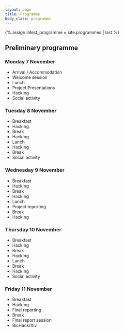 ```yaml
---
layout: page
title: Programme
body_class: programme
---
```

{% assign latest_programme = site.programmes | last %}
<h2>Preliminary programme</h2>
<div>
    <div id="programme">
        <div class="row">
            <div class="col-md-12 day">
                <h3>Monday 7 November</h3>
                <ul>
                  <li>Arrival  / Accommodation</li>
                  <li>Welcome session</li>
                  <li>Lunch </li>
                  <li>Project Presentations</li>
                  <li>Hacking</li>
                  <li>Social activity</li>
                </ul>
            </div>
            <div class="col-md-12 day">
                <h3>Tuesday 8 November</h3>
                <ul>
                  <li>Breakfast</li>
                  <li>Hacking</li>
                  <li>Break</li>
                  <li>Hacking</li>
                  <li>Lunch</li>
                  <li>Hacking</li>
                  <li>Break</li>
                  <li>Social activity</li>
                </ul>
            </div>
            <div class="col-md-12 day">
                <h3>Wednesday 9 November</h3>
                <ul>
                  <li>Breakfast</li>
                  <li>Hacking</li>
                  <li>Break</li>
                  <li>Hacking</li>
                  <li>Lunch</li>
                  <li>Project reporting</li>
                  <li>Break</li>
                  <li>Hacking</li>
                </ul>
            </div>
            <div class="col-md-12 day">
                <h3>Thursday 10 November</h3>
                <ul>
                  <li>Breakfast</li>
                  <li>Hacking</li>
                  <li>Break</li>
                  <li>Hacking</li>
                  <li>Lunch</li>
                  <li>Break</li>
                  <li>Hacking</li>
                  <li>Social activity</li>
                </ul>
            </div>
            <div class="col-md-12 day">
                <h3>Friday 11 November</h3>
                <ul>
                  <li>Breakfast</li>
                  <li>Hacking</li>
                  <li>Final reporting</li>
                  <li>Break</li>
                  <li>Final report session</li>
                  <li>BioHackrXiv</li>
                </ul>
            </div> 
 <!--  <div class="col-md-6 day">
<h3>Monday 8 November</h3>
                <table>
                    <tbody>
                        <tr class="schedule-break-row">
                            <td class="time">09:00 - 12:30</td>
                            <td class="event">Arrival / Accommodation</td>
                        </tr>
                        <tr class="schedule-break-row">
                            <td class="time">12:30 - 13:30</td>
                            <td class="event">Lunch</td>
                        </tr>
                        <tr>
                            <td class="time">13:30 - 14:00</td>
                            <td class="event">Keynotes</td>
                        </tr>
                        <tr>
                            <td class="time">14:00 - 15:00</td>
                            <td class="event">Project presentations (3 mins each)</td>
                        </tr>
                        <tr class="schedule-break-row">
                            <td class="time">15:00 - 15:15</td>
                            <td class="event">Break</td>
                        </tr>
                        <tr>
                            <td class="time">15:15 - 16:15</td>
                            <td class="event">Project presentations</td>
                        </tr>
                        <tr class="schedule-break-row">
                            <td class="time">16:15 - 16:30</td>
                            <td class="event">Break</td>
                        </tr>
                        <tr>
                            <td class="time">16:30 - 18:00</td>
                            <td class="event">Hacking</td>
                        </tr>
                        <tr>
                            <td class="time">18:00 - 19:00</td>
                            <td class="event">Welcome drinks reception (wine tasting)</td>
                        </tr>
                        <tr>
                            <td class="time">19:00 - 20:00</td>
                            <td class="event">Dinner</td>
                        </tr>
                        <tr>
                            <td class="time">20:00 - 22:00</td>
                            <td class="event">Social activity</td>
                        </tr>
                    </tbody>
                </table>
            </div>
            <div class="col-md-6 day">
                <h3>Tuesday 9 November</h3>
                <table>
                    <tbody>
                        <tr>
                            <td class="time" style="color: #a50044;">8:00 - 9:00</td>
                            <td class="event" style="color: #a50044;">Breakfast</td>
                            <td class="event">Australia Biocommons/Japanese engagement</td>
                        </tr>
                        <tr>
                            <td class="time">9:00 - 10:30</td>
                            <td class="event">Hacking</td>
                            <td class="event">Australia Biocommons/Japanese engagement</td>
                        </tr>
                        <tr class="schedule-break-row">
                            <td class="time">10:30 - 11:00</td>
                            <td class="event" colspan="2">Break</td>
                        </tr>
                        <tr>
                            <td class="time">11:00 - 12:30</td>
                            <td class="event" colspan="2">Hacking</td>
                        </tr>
                        <tr class="schedule-break-row">
                            <td class="time">12:30 - 13:30</td>
                            <td class="event" colspan="2">Lunch</td>
                        </tr>
                        <tr>
                            <td class="time">13:30 - 15:30</td>
                            <td class="event" colspan="2">Hacking</td>
                        </tr>
                        <tr class="schedule-break-row">
                            <td class="time">15:30 - 16:00</td>
                            <td class="event" colspan="2">Break</td>
                        </tr>
                        <tr>
                            <td class="time">16:00 - 18:00</td>
                            <td class="event" colspan="2">Hacking</td>
                        </tr>
                        <tr>
                            <td class="time">19:00 - 20:00</td>
                            <td class="event" colspan="2">Dinner</td>
                        </tr>
                        <tr>
                            <td class="time">20:00 - 22:00</td>
                            <td class="events" colspan="2">Social activity</td>
                        </tr>
                    </tbody>
                </table>
            </div>
            <div class="col-md-6 day">
                <h3>Wednesday 10 November</h3>
                <table>
                    <tbody>
                        <tr class="schedule-break-row">
                            <td class="time">8:00 - 9:00</td>
                            <td class="event">Breakfast</td>
                        </tr>
                        <tr>
                            <td class="time">9:00 - 10:30</td>
                            <td class="event">Hacking</td>
                        </tr>
                        <tr class="schedule-break-row">
                            <td class="time">10:30 - 11:00</td>
                            <td class="event">Break</td>
                        </tr>
                        <tr>
                            <td class="time">11:00 - 12:30</td>
                            <td class="event">Hacking</td>
                        </tr>
                        <tr class="schedule-break-row">
                            <td class="time">12:30 - 13:30</td>
                            <td class="event">Lunch</td>
                        </tr>
                        <tr>
                            <td class="time">13:30 - 15:30</td>
                            <td class="event">Mid-way reporting from projects </td>
                        </tr>
                        <tr class="schedule-break-row">
                            <td class="time">15:30 - 16:00</td>
                            <td class="event">Break</td>
                        </tr>
                        <tr>
                            <td class="time">16:00 - 18:00</td>
                            <td class="event">Hacking</td>
                        </tr>
                        <tr>
                            <td class="time">19:00 - 20:00</td>
                            <td class="event">Dinner</td>
                        </tr>
                        <tr>
                            <td class="time">20:00 - 22:00</td>
                            <td class="event">Social activity</td>
                        </tr>
                    </tbody>
                </table>
            </div>
            <div class="col-md-6 day">
                <h3>Thursday 11 November</h3>
                <table>
                    <tbody>
                        <tr>
                            <td class="time" style="color: #a50044;">8:00 - 9:00</td>
                            <td class="event" style="color: #a50044;">Breakfast</td>
                            <td class="event">Australia Biocommons/Japanese engagement</td>
                        </tr>
                        <tr>
                            <td class="time">9:00 - 10:30</td>
                            <td class="event">Hacking</td>
                            <td class="event">Australia Biocommons/Japanese engagement</td>
                        </tr>
                        <tr class="schedule-break-row">
                            <td class="time">10:30 - 11:00</td>
                            <td class="event" colspan="2">Break</td>
                        </tr>
                        <tr>
                            <td class="time">11:00 - 12:30</td>
                            <td class="event" colspan="2">Hacking</td>
                        </tr>
                        <tr class="schedule-break-row">
                            <td class="time">12:30 - 13:30</td>
                            <td class="event" colspan="2">Lunch</td>
                        </tr>
                        <tr>
                            <td class="time">13:30 - 15:30</td>
                            <td class="event" colspan="2">Hacking</td>
                        </tr>
                        <tr class="schedule-break-row">
                            <td class="time">15:30 - 16:00</td>
                            <td class="event" colspan="2">Break</td>
                        </tr>
                        <tr>
                            <td class="time">16:00 - 18:00</td>
                            <td class="event" colspan="2">Hacking</td>
                        </tr>
                        <tr>
                            <td class="time">19:00 - 20:00</td>
                            <td class="event" colspan="2">Dinner</td>
                        </tr>
                        <tr>
                            <td class="time">20:00 - 22:00</td>
                            <td class="event" colspan="2">Social activity</td>
                        </tr>
                    </tbody>
                </table>
            </div>
            <div class="col-md-6 day">
                <h3>Friday 12 November</h3>
                <table>
                    <tbody>
                        <tr class="schedule-break-row">
                            <td class="time">8:00 - 9:00</td>
                            <td class="event">Breakfast</td>
                        </tr>
                        <tr>
                            <td class="time">9:00 - 9:30</td>
                            <td class="event">Hacking/Presentation preparation</td>
                        </tr>
                        <tr>
                            <td class="time">9:30 - 10:30</td>
                            <td class="event">Final reporting from projects</td>
                        </tr>
                        <tr class="schedule-break-row">
                            <td class="time">10:30 - 10.45</td>
                            <td class="event">Break</td>
                        </tr>
                        <tr>
                            <td class="time">10:45 - 12:00</td>
                            <td class="event">Final reporting continued</td>
                        </tr>
                         <tr class="schedule-break-row">
                            <td class="time">12:00 - 13:00</td>
                            <td class="event">Lunch</td>
                        </tr>
                        <tr>
                            <td class="time">13:00</td>
                            <td class="event">Departure</td>
                        </tr>
                    </tbody>
                </table>
            </div> --> 
        </div>
    </div>
</div>
